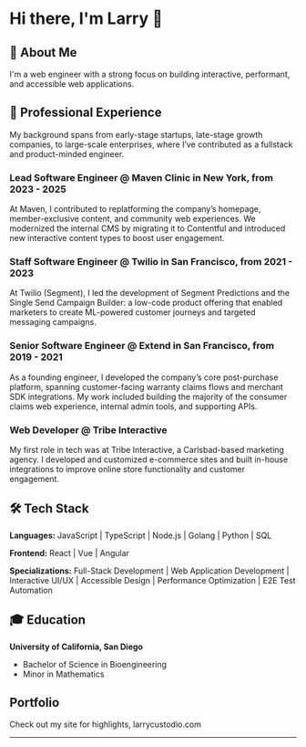 # Hi there, I'm Larry 👋

## 🚀 About Me

I'm a web engineer with a strong focus on building interactive, performant, and accessible web applications.

## 💼 Professional Experience
My background spans from early-stage startups, late-stage growth companies, to large-scale enterprises, where I’ve contributed as a fullstack and product-minded engineer.

### Lead Software Engineer @ Maven Clinic in New York, from 2023 - 2025
At Maven, I contributed to replatforming the company’s homepage, member-exclusive content, and community web experiences. We modernized the internal CMS by migrating it to Contentful and introduced new interactive content types to boost user engagement.

### Staff Software Engineer @ Twilio in San Francisco, from 2021 - 2023
At Twilio (Segment), I led the development of Segment Predictions and the Single Send Campaign Builder: a low-code product offering that enabled marketers to create ML-powered customer journeys and targeted messaging campaigns.

### Senior Software Engineer @ Extend in San Francisco, from 2019 - 2021
As a founding engineer, I developed the company’s core post-purchase platform, spanning customer-facing warranty claims flows and merchant SDK integrations. My work included building the majority of the consumer claims web experience, internal admin tools, and supporting APIs.

### Web Developer @ Tribe Interactive
My first role in tech was at Tribe Interactive, a Carlsbad-based marketing agency. I developed and customized e-commerce sites and built in-house integrations to improve online store functionality and customer engagement.

## 🛠️ Tech Stack

**Languages:**
JavaScript | TypeScript | Node.js | Golang | Python | SQL

**Frontend:**
React | Vue | Angular 

**Specializations:**
Full-Stack Development | Web Application Development | Interactive UI/UX | Accessible Design | Performance Optimization | E2E Test Automation

## 🎓 Education

**University of California, San Diego**
- Bachelor of Science in Bioengineering
- Minor in Mathematics



## Portfolio
Check out my site for highlights, larrycustodio.com


---
